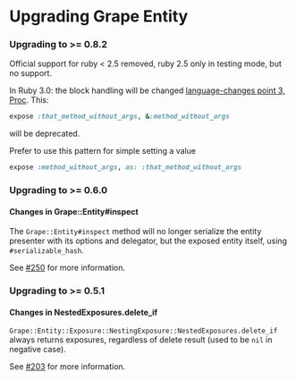 # Upgrading Grape Entity


### Upgrading to >= 0.8.2

Official support for ruby < 2.5 removed, ruby 2.5 only in testing mode, but no support.

In Ruby 3.0: the block handling will be changed
[language-changes point 3, Proc](https://github.com/ruby/ruby/blob/v3_0_0_preview1/NEWS.md#language-changes).
This:
```ruby
expose :that_method_without_args, &:method_without_args
```
will be deprecated.

Prefer to use this pattern for simple setting a value
```ruby
expose :method_without_args, as: :that_method_without_args
```

### Upgrading to >= 0.6.0

#### Changes in Grape::Entity#inspect

The `Grape::Entity#inspect` method will no longer serialize the entity presenter with its options and delegator, but the exposed entity itself, using `#serializable_hash`.

See [#250](https://github.com/ruby-grape/grape-entity/pull/250) for more information.

### Upgrading to >= 0.5.1

#### Changes in NestedExposures.delete_if

`Grape::Entity::Exposure::NestingExposure::NestedExposures.delete_if` always returns exposures, regardless of delete result (used to be `nil` in negative case).

See [#203](https://github.com/ruby-grape/grape-entity/pull/203) for more information.
